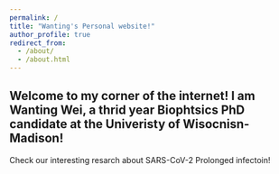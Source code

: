 ```yaml
---
permalink: /
title: "Wanting's Personal website!"
author_profile: true
redirect_from: 
  - /about/
  - /about.html
---
```



Welcome to my corner of the internet! I am Wanting Wei, a thrid year Biophtsics PhD candidate at the Univeristy of Wisocnisn-Madison! 
------

Check our interesting resarch about SARS-CoV-2 Prolonged infectoin!